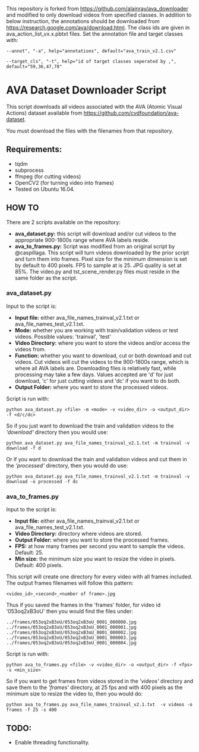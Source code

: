 This repository is forked from https://github.com/alainray/ava_downloader and modified to only download videos from specified classes. 
In addition to below instruction, the annotations should be downloaded from https://research.google.com/ava/download.html.
The class ids are given in ava_action_list_vx.x.pbtxt files. 
Set the annotation file and target classes with:

`--annot", "-a", help="annotations", default="ava_train_v2.1.csv"`

`--target_cls", "-t", help="id of target classes seperated by ,", default="59,36,47,78"`


# AVA Dataset Downloader Script

This script downloads all videos associated with the AVA (Atomic Visual Actions) dataset available from https://github.com/cvdfoundation/ava-dataset. 

You must download the files with the filenames from that repository.

## Requirements:
* tqdm
* subprocess
* ffmpeg (for cutting videos)
* OpenCV2 (for turning video into frames)
* Tested on Ubuntu 16.04.

## HOW TO
There are 2 scripts available on the repository:
* **ava_dataset.py:** this script will download and/or cut videos to the appropriate 900-1800s range where AVA labels reside. 
* **ava_to_frames.py:** Script was modified from an original script by @caspillaga. This script will turn videos downloaded by the prior script and turn them into frames. Pixel size for the minimum dimension is set by default to 400 pixels. FPS to sample at is 25. JPG quality is set at 85%. The video.py and tst_scene_render.py files must reside in the same folder as the script.

### ava_dataset.py
Input to the script is:

* **Input file:** either ava_file_names_trainval_v2.1.txt or ava_file_names_test_v2.1.txt.
* **Mode:** whether you are working with train/validation videos or test videos. Possible values: 'trainval', 'test'
* **Video Directory:** where you want to store the videos and/or access the videos from.
* **Function:** whether you want to download, cut or both download and cut videos. Cut videos will cut the videos to the 900-1800s range, which is where all AVA labels are. Downloading files is relatively fast, while processing may take a few days. Values accepted are 'd' for just download, 'c' for just cutting videos and 'dc' if you want to do both.
* **Output Folder:** where you want to store the processed videos.

Script is run with:

`python ava_dataset.py <file> -m <mode> -v <video_dir> -o <output_dir> -f <d/c/dc>`

So if you just want to download the train and validation videos to the *'download'* directory then you would use:

`python ava_dataset.py ava_file_names_trainval_v2.1.txt -m trainval -v download -f d`

Or if you want to download the train and validation videos and cut them in the *'processed'* directory, then you would do use:

`python ava_dataset.py ava_file_names_trainval_v2.1.txt -m trainval -v download -o processed -f dc`

### ava_to_frames.py
Input to the script is:

* **Input file:** either ava_file_names_trainval_v2.1.txt or ava_file_names_test_v2.1.txt.
* **Video Directory:** directory where videos are stored.
* **Output Folder:** where you want to store the processed frames. 
* **FPS:** at how many frames per second you want to sample the videos. Default: 25.
* **Min size:** the minimum size you want to resize the video in pixels. Default: 400 pixels.

This script will create one directory for every video with all frames included. The output frames filenames will follow this pattern:

`<video_id>_<second>_<number of frame>.jpg`

Thus if you saved the frames in the 'frames' folder, for video id '053oq2xB3oU' then you would find the files under:

`../frames/053oq2xB3oU/053oq2xB3oU_0001_000000.jpg
../frames/053oq2xB3oU/053oq2xB3oU_0001_000001.jpg
../frames/053oq2xB3oU/053oq2xB3oU_0001_000002.jpg
../frames/053oq2xB3oU/053oq2xB3oU_0001_000003.jpg
../frames/053oq2xB3oU/053oq2xB3oU_0001_000004.jpg`

Script is run with:

`python ava_to_frames.py <file> -v <video_dir> -o <output_dir> -f <fps> -s <min_size>`

So if you want to get frames from videos stored in the *'videos'* directory and save them to the *'frames'* directory, at 25 fps and with 400 pixels as the minimum size to resize the video to, then you would do:

`python ava_to_frames.py ava_file_names_trainval_v2.1.txt  -v videos -o frames -f 25 -s 400`

## TODO:
* Enable threading functionality.
